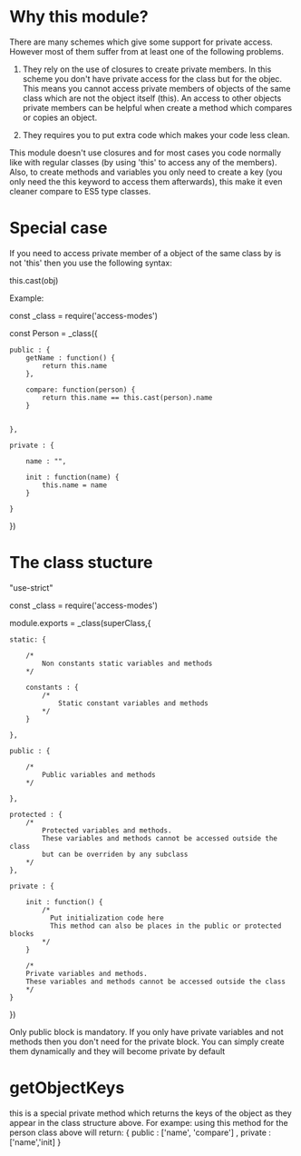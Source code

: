 # Why this module?

There are many schemes which give some support for private access.
However most of them suffer from at least one of the following problems.

1. They rely on the use of closures to create private members. 
   In this scheme you don't have private access for the class but for the objec.
   This means you cannot access private members of objects of the same class which are not
   the object itself (this).  An access to other objects private members can be helpful when
   create a method which compares or copies an object.
   
2. They requires you to put extra code which makes your code less clean.


This module doesn't use closures and for most cases you code normally like with regular classes (by using 'this' to access  any of the members).
Also, to create methods and variables you only need to create a key (you only need the this keyword to access them afterwards),
this make it even cleaner compare to ES5 type classes.



# Special case

If you need to access private member of a object of the same class by is not 'this' then you use the following syntax:

this.cast(obj)

Example:

const _class = require('access-modes')

const Person = _class({

    public : {
        getName : function() {
            return this.name
        },
        
        compare: function(person) {
            return this.name == this.cast(person).name
        }
        
        
    },
    
    private : {
    
        name : "", 
        
        init : function(name) {
            this.name = name
        }
    
    }


})




# The class stucture


"use-strict"

const _class = require('access-modes')

module.exports = _class(superClass,{

    static: {

        /*
            Non constants static variables and methods 
        */

        constants : {
            /*
                Static constant variables and methods
            */
        }

    },

    public : {

        /*
            Public variables and methods
        */

    },

    protected : { 
        /*
            Protected variables and methods.
            These variables and methods cannot be accessed outside the class
            but can be overriden by any subclass
        */
    },

    private : {
    
        init : function() {
            /*
              Put initialization code here
              This method can also be places in the public or protected blocks
            */
        }

        /*
        Private variables and methods.
        These variables and methods cannot be accessed outside the class
        */
    }
})


Only public block is mandatory.
If you only have private variables and not methods then you don't need for the private block.
You can simply create them dynamically and they will become private by default


# getObjectKeys

this is a special private method which returns the keys of the object as they appear in the class structure above.
For exampe:  using this method for the person class above will return:
    {   public : ['name', 'compare'] ,  private : ['name','init] }



